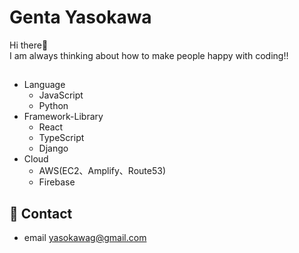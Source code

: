 # Genta Yasokawa
Hi there👋<br/>
I am always thinking about how to make people happy with coding!!<br/>
## 
- Language
  - JavaScript
  - Python
- Framework-Library
  - React
  - TypeScript
  - Django
- Cloud
  - AWS(EC2、Amplify、Route53)
  - Firebase

## 📧 Contact
- email yasokawag@gmail.com
<!--
**kiki-jiji01/kiki-jiji01** is a ✨ _special_ ✨ repository because its `README.md` (this file) appears on your GitHub profile.

Here are some ideas to get you started:

- 🔭 I’m currently working on ...
- 🌱 I’m currently learning ...
- 👯 I’m looking to collaborate on ...
- 🤔 I’m looking for help with ...
- 💬 Ask me about ...
- 📫 How to reach me: ...
- 😄 Pronouns: ...
- ⚡ Fun fact: ...
-->
